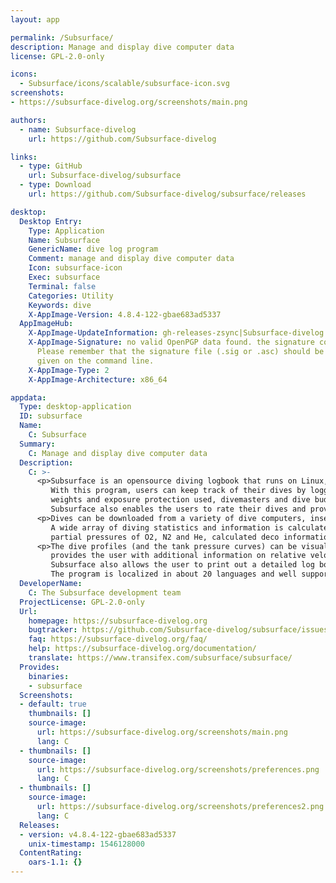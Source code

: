 ```yaml
---
layout: app

permalink: /Subsurface/
description: Manage and display dive computer data
license: GPL-2.0-only

icons:
  - Subsurface/icons/scalable/subsurface-icon.svg
screenshots:
- https://subsurface-divelog.org/screenshots/main.png

authors:
  - name: Subsurface-divelog
    url: https://github.com/Subsurface-divelog

links:
  - type: GitHub
    url: Subsurface-divelog/subsurface
  - type: Download
    url: https://github.com/Subsurface-divelog/subsurface/releases

desktop:
  Desktop Entry:
    Type: Application
    Name: Subsurface
    GenericName: dive log program
    Comment: manage and display dive computer data
    Icon: subsurface-icon
    Exec: subsurface
    Terminal: false
    Categories: Utility
    Keywords: dive
    X-AppImage-Version: 4.8.4-122-gbae683ad5337
  AppImageHub:
    X-AppImage-UpdateInformation: gh-releases-zsync|Subsurface-divelog|subsurface|continuous|Subsurface*-x86_64.AppImage.zsync
    X-AppImage-Signature: no valid OpenPGP data found. the signature could not be verified.
      Please remember that the signature file (.sig or .asc) should be the first file
      given on the command line.
    X-AppImage-Type: 2
    X-AppImage-Architecture: x86_64

appdata:
  Type: desktop-application
  ID: subsurface
  Name:
    C: Subsurface
  Summary:
    C: Manage and display dive computer data
  Description:
    C: >-
      <p>Subsurface is an opensource diving logbook that runs on Linux, Windows and Mac.
         With this program, users can keep track of their dives by logging dive locations (with GPS coordinates),
         weights and exposure protection used, divemasters and dive buddies, etc.
         Subsurface also enables the users to rate their dives and provide additional dive notes.</p>
      <p>Dives can be downloaded from a variety of dive computers, inserted manually or imported from other programs.
         A wide array of diving statistics and information is calculated and displayed, like the user’s SAC rate,
         partial pressures of O2, N2 and He, calculated deco information, and many more.</p>
      <p>The dive profiles (and the tank pressure curves) can be visualized in a comprehensive and clean way, that
         provides the user with additional information on relative velocity (and momentary air consumption) during the dive.
         Subsurface also allows the user to print out a detailed log book that includes dive profiles and other relevant information.
         The program is localized in about 20 languages and well supported by an active developer community.</p>
  DeveloperName:
    C: The Subsurface development team
  ProjectLicense: GPL-2.0-only
  Url:
    homepage: https://subsurface-divelog.org
    bugtracker: https://github.com/Subsurface-divelog/subsurface/issues
    faq: https://subsurface-divelog.org/faq/
    help: https://subsurface-divelog.org/documentation/
    translate: https://www.transifex.com/subsurface/subsurface/
  Provides:
    binaries:
    - subsurface
  Screenshots:
  - default: true
    thumbnails: []
    source-image:
      url: https://subsurface-divelog.org/screenshots/main.png
      lang: C
  - thumbnails: []
    source-image:
      url: https://subsurface-divelog.org/screenshots/preferences.png
      lang: C
  - thumbnails: []
    source-image:
      url: https://subsurface-divelog.org/screenshots/preferences2.png
      lang: C
  Releases:
  - version: v4.8.4-122-gbae683ad5337
    unix-timestamp: 1546128000
  ContentRating:
    oars-1.1: {}
---
```

